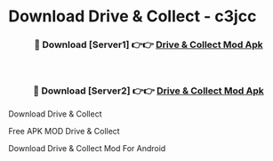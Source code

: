 # Download Drive & Collect - c3jcc



<div align="center">
<h3>🔴 Download [Server1] 👉👉 <a href="https://momento.my/?title=Drive_&_Collect">Drive & Collect Mod Apk</a></h3><br>

<h3>🔴 Download [Server2] 👉👉 <a href="https://momento.my/?title=Drive_&_Collect">Drive & Collect Mod Apk</a></h3>
</div>



Download Drive & Collect 

Free APK MOD Drive & Collect 

Download Drive & Collect Mod For Android
